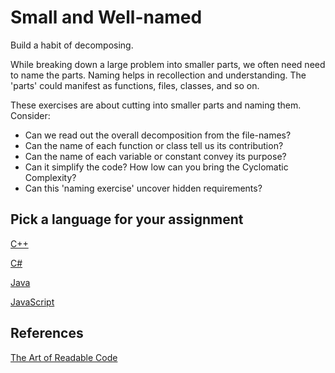 # Small and Well-named

Build a habit of decomposing.

While breaking down a large problem into smaller parts,
we often need need to name the parts.
Naming helps in recollection and understanding.
The 'parts' could manifest as functions, files, classes, and so on.

These exercises are about cutting into smaller parts and naming them.
Consider:

- Can we read out the overall decomposition from the file-names?
- Can the name of each function or class tell us its contribution?
- Can the name of each variable or constant convey its purpose?
- Can it simplify the code? How low can you bring the Cyclomatic Complexity?
- Can this 'naming exercise' uncover hidden requirements?

## Pick a language for your assignment

[C++](https://classroom.github.com/a/rGJsDkA_)

[C#](https://classroom.github.com/a/kn8Apb9j)

[Java](https://classroom.github.com/a/fzZqcCE1)

[JavaScript](https://classroom.github.com/a/t5HqE_sn)

## References

[The Art of Readable Code](https://www.oreilly.com/library/view/the-art-of/9781449318482/)
